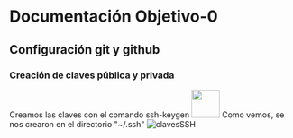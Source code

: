 # Documentación Objetivo-0
## Configuración git y github
### Creación de claves pública y privada
Creamos las claves con el comando ssh-keygen
<img src="./Objetivo-0/ssh-keygen.png" width="50">
Como vemos, se nos crearon en el directorio "~/.ssh"
<img src="./Objetivo-0/clavesSSH.png" alt="clavesSSH">
